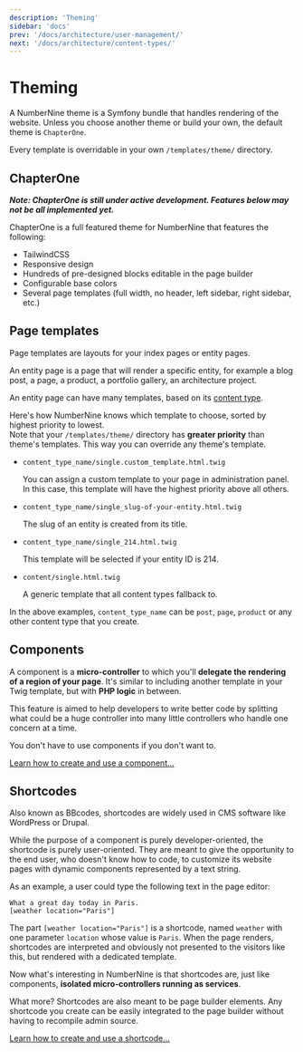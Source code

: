 ```yaml
---
description: 'Theming'
sidebar: 'docs'
prev: '/docs/architecture/user-management/'
next: '/docs/architecture/content-types/'
---
```


# Theming

A NumberNine theme is a Symfony bundle that handles rendering of the website.
Unless you choose another theme or build your own, the default theme is `ChapterOne`.

Every template is overridable in your own `/templates/theme/` directory.

## ChapterOne

_**Note: ChapterOne is still under active development. Features below may not be all implemented yet.**_

ChapterOne is a full featured theme for NumberNine that features the following:

* TailwindCSS
* Responsive design
* Hundreds of pre-designed blocks editable in the page builder
* Configurable base colors
* Several page templates (full width, no header, left sidebar, right sidebar, etc.)

## Page templates

Page templates are layouts for your index pages or entity pages.

An entity page is a page that will render a specific entity, for example a blog post, a page,
a product, a portfolio gallery, an architecture project.

An entity page can have many templates, based on its [content type]().

Here's how NumberNine knows which template to choose, sorted by highest priority to lowest.  
Note that your `/templates/theme/` directory has **greater priority** than theme's templates. This way
you can override any theme's template.

* `content_type_name/single.custom_template.html.twig`

  You can assign a custom template to your page in administration panel. In this case, this
  template will have the highest priority above all others.

* `content_type_name/single_slug-of-your-entity.html.twig`

  The slug of an entity is created from its title.

* `content_type_name/single_214.html.twig`

  This template will be selected if your entity ID is 214.

* `content/single.html.twig`
  
  A generic template that all content types fallback to.
  

In the above examples, `content_type_name` can be `post`, `page`, `product` or any other content type that you create.

## Components

A component is a **micro-controller** to which you'll **delegate the rendering of a region of your page**.
It's similar to including another template in your Twig template, but with **PHP logic** in between.

This feature is aimed to help developers to write better code by splitting what could be a huge controller into
many little controllers who handle one concern at a time.

You don't have to use components if you don't want to.

[Learn how to create and use a component...](/docs/howto/theming/create-a-component/)

## Shortcodes

Also known as BBcodes, shortcodes are widely used in CMS software like WordPress or Drupal.

While the purpose of a component is purely developer-oriented, the shortcode is purely user-oriented.
They are meant to give the opportunity to the end user, who doesn't know how to code, to customize
its website pages with dynamic components represented by a text string.

As an example, a user could type the following text in the page editor:

```
What a great day today in Paris.
[weather location="Paris"]
```

The part `[weather location="Paris"]` is a shortcode, named `weather` with one parameter `location` whose
value is `Paris`. When the page renders, shortcodes are interpreted and obviously not presented to the visitors
like this, but rendered with a dedicated template.

Now what's interesting in NumberNine is that shortcodes are, just like components, **isolated micro-controllers
running as services**.

What more? Shortcodes are also meant to be page builder elements. Any shortcode you create can be easily
integrated to the page builder without having to recompile admin source.

[Learn how to create and use a shortcode...](/docs/howto/theming/create-a-shortcode/)
